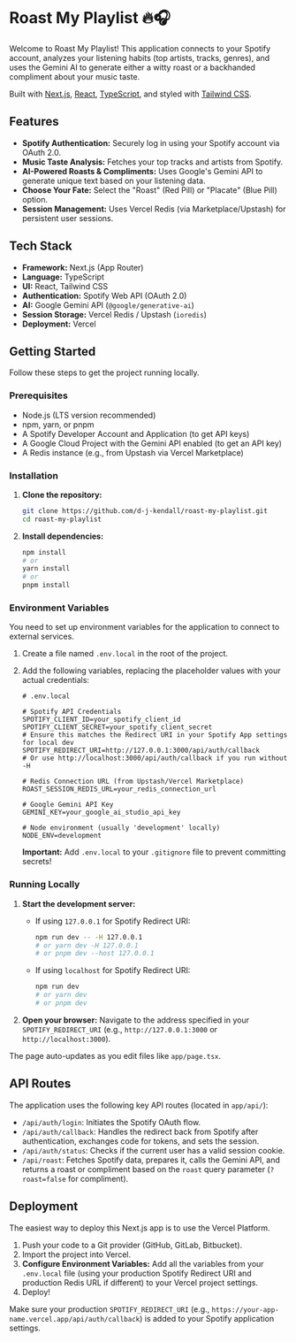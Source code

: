 # Roast My Playlist 🔥🎧

Welcome to Roast My Playlist! This application connects to your Spotify account, analyzes your listening habits (top artists, tracks, genres), and uses the Gemini AI to generate either a witty roast or a backhanded compliment about your music taste.

Built with [Next.js](https://nextjs.org), [React](https://react.dev/), [TypeScript](https://www.typescriptlang.org/), and styled with [Tailwind CSS](https://tailwindcss.com/).

## Features

*   **Spotify Authentication:** Securely log in using your Spotify account via OAuth 2.0.
*   **Music Taste Analysis:** Fetches your top tracks and artists from Spotify.
*   **AI-Powered Roasts & Compliments:** Uses Google's Gemini API to generate unique text based on your listening data.
*   **Choose Your Fate:** Select the "Roast" (Red Pill) or "Placate" (Blue Pill) option.
*   **Session Management:** Uses Vercel Redis (via Marketplace/Upstash) for persistent user sessions.

## Tech Stack

*   **Framework:** Next.js (App Router)
*   **Language:** TypeScript
*   **UI:** React, Tailwind CSS
*   **Authentication:** Spotify Web API (OAuth 2.0)
*   **AI:** Google Gemini API (`@google/generative-ai`)
*   **Session Storage:** Vercel Redis / Upstash (`ioredis`)
*   **Deployment:** Vercel

## Getting Started

Follow these steps to get the project running locally.

### Prerequisites

*   Node.js (LTS version recommended)
*   npm, yarn, or pnpm
*   A Spotify Developer Account and Application (to get API keys)
*   A Google Cloud Project with the Gemini API enabled (to get an API key)
*   A Redis instance (e.g., from Upstash via Vercel Marketplace)

### Installation

1.  **Clone the repository:**
    ```bash
    git clone https://github.com/d-j-kendall/roast-my-playlist.git
    cd roast-my-playlist
    ```

2.  **Install dependencies:**
    ```bash
    npm install
    # or
    yarn install
    # or
    pnpm install
    ```

### Environment Variables

You need to set up environment variables for the application to connect to external services.

1.  Create a file named `.env.local` in the root of the project.
2.  Add the following variables, replacing the placeholder values with your actual credentials:

    ```plaintext
    # .env.local

    # Spotify API Credentials
    SPOTIFY_CLIENT_ID=your_spotify_client_id
    SPOTIFY_CLIENT_SECRET=your_spotify_client_secret
    # Ensure this matches the Redirect URI in your Spotify App settings for local dev
    SPOTIFY_REDIRECT_URI=http://127.0.0.1:3000/api/auth/callback
    # Or use http://localhost:3000/api/auth/callback if you run without -H

    # Redis Connection URL (from Upstash/Vercel Marketplace)
    ROAST_SESSION_REDIS_URL=your_redis_connection_url

    # Google Gemini API Key
    GEMINI_KEY=your_google_ai_studio_api_key

    # Node environment (usually 'development' locally)
    NODE_ENV=development
    ```

    **Important:** Add `.env.local` to your `.gitignore` file to prevent committing secrets!

### Running Locally

1.  **Start the development server:**
    *   If using `127.0.0.1` for Spotify Redirect URI:
        ```bash
        npm run dev -- -H 127.0.0.1
        # or yarn dev -H 127.0.0.1
        # or pnpm dev --host 127.0.0.1
        ```
    *   If using `localhost` for Spotify Redirect URI:
        ```bash
        npm run dev
        # or yarn dev
        # or pnpm dev
        ```

2.  **Open your browser:** Navigate to the address specified in your `SPOTIFY_REDIRECT_URI` (e.g., `http://127.0.0.1:3000` or `http://localhost:3000`).

The page auto-updates as you edit files like `app/page.tsx`.

## API Routes

The application uses the following key API routes (located in `app/api/`):

*   `/api/auth/login`: Initiates the Spotify OAuth flow.
*   `/api/auth/callback`: Handles the redirect back from Spotify after authentication, exchanges code for tokens, and sets the session.
*   `/api/auth/status`: Checks if the current user has a valid session cookie.
*   `/api/roast`: Fetches Spotify data, prepares it, calls the Gemini API, and returns a roast or compliment based on the `roast` query parameter (`?roast=false` for compliment).

## Deployment

The easiest way to deploy this Next.js app is to use the Vercel Platform.

1.  Push your code to a Git provider (GitHub, GitLab, Bitbucket).
2.  Import the project into Vercel.
3.  **Configure Environment Variables:** Add all the variables from your `.env.local` file (using your production Spotify Redirect URI and production Redis URL if different) to your Vercel project settings.
4.  Deploy!

Make sure your production `SPOTIFY_REDIRECT_URI` (e.g., `https://your-app-name.vercel.app/api/auth/callback`) is added to your Spotify application settings.
